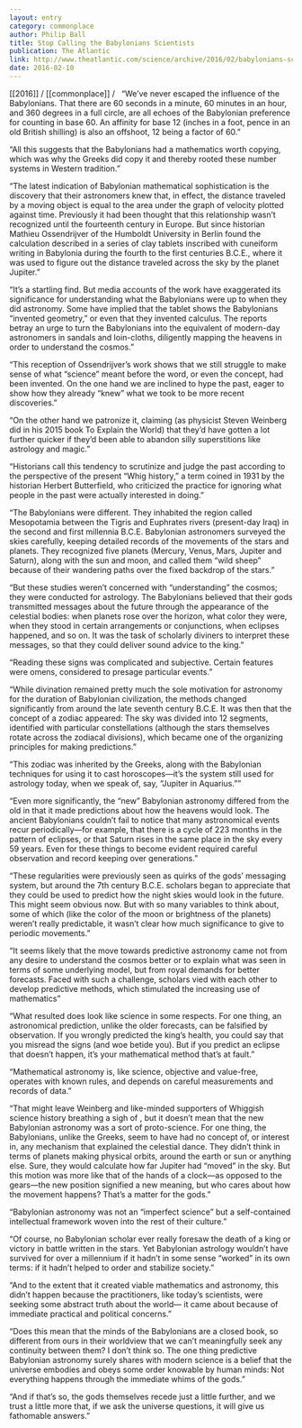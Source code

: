 ```yaml
---
layout: entry
category: commonplace
author: Philip Ball
title: Stop Calling the Babylonians Scientists
publication: The Atlantic
link: http://www.theatlantic.com/science/archive/2016/02/babylonians-scientists/462150/
date: 2016-02-10
---
```


[[2016]] / [[commonplace]] / 
 
“We’ve never escaped the influence of the Babylonians. That there are 60 seconds in a minute, 60 minutes in an hour, and 360 degrees in a full circle, are all echoes of the Babylonian preference for counting in base 60. An affinity for base 12 (inches in a foot, pence in an old British shilling) is also an offshoot, 12 being a factor of 60.”

“All this suggests that the Babylonians had a mathematics worth copying, which was why the Greeks did copy it and thereby rooted these number systems in Western tradition.”

“The latest indication of Babylonian mathematical sophistication is the discovery that their astronomers knew that, in effect, the distance traveled by a moving object is equal to the area under the graph of velocity plotted against time. Previously it had been thought that this relationship wasn’t recognized until the fourteenth century in Europe. But since historian Mathieu Ossendrijver of the Humboldt University in Berlin found the calculation described in a series of clay tablets inscribed with cuneiform writing in Babylonia during the fourth to the first centuries B.C.E., where it was used to figure out the distance traveled across the sky by the planet Jupiter.”

“It’s a startling find. But media accounts of the work have exaggerated its significance for understanding what the Babylonians were up to when they did astronomy. Some have implied that the tablet shows the Babylonians “invented geometry,” or even that they invented calculus. The reports betray an urge to turn the Babylonians into the equivalent of modern-day astronomers in sandals and loin-cloths, diligently mapping the heavens in order to understand the cosmos.”

“This reception of Ossendrijver’s work shows that we still struggle to make sense of what “science” meant before the word, or even the concept, had been invented. On the one hand we are inclined to hype the past, eager to show how they already “knew” what we took to be more recent discoveries.”

“On the other hand we patronize it, claiming (as physicist Steven Weinberg did in his 2015 book To Explain the World) that they’d have gotten a lot further quicker if they’d been able to abandon silly superstitions like astrology and magic.”

“Historians call this tendency to scrutinize and judge the past according to the perspective of the present “Whig history,” a term coined in 1931 by the historian Herbert Butterfield, who criticized the practice for ignoring what people in the past were actually interested in doing.”

“The Babylonians were different. They inhabited the region called Mesopotamia between the Tigris and Euphrates rivers (present-day Iraq) in the second and first millennia B.C.E. Babylonian astronomers surveyed the skies carefully, keeping detailed records of the movements of the stars and planets. They recognized five planets (Mercury, Venus, Mars, Jupiter and Saturn), along with the sun and moon, and called them “wild sheep” because of their wandering paths over the fixed backdrop of the stars.”

“But these studies weren’t concerned with “understanding” the cosmos; they were conducted for astrology. The Babylonians believed that their gods transmitted messages about the future through the appearance of the celestial bodies: when planets rose over the horizon, what color they were, when they stood in certain arrangements or conjunctions, when eclipses happened, and so on. It was the task of scholarly diviners to interpret these messages, so that they could deliver sound advice to the king.”

“Reading these signs was complicated and subjective. Certain features were omens, considered to presage particular events.”

“While divination remained pretty much the sole motivation for astronomy for the duration of Babylonian civilization, the methods changed significantly from around the late seventh century B.C.E. It was then that the concept of a zodiac appeared: The sky was divided into 12 segments, identified with particular constellations (although the stars themselves rotate across the zodiacal divisions), which became one of the organizing principles for making predictions.”

“This zodiac was inherited by the Greeks, along with the Babylonian techniques for using it to cast horoscopes—it’s the system still used for astrology today, when we speak of, say, “Jupiter in Aquarius.””

“Even more significantly, the “new” Babylonian astronomy differed from the old in that it made predictions about how the heavens would look. The ancient Babylonians couldn’t fail to notice that many astronomical events recur periodically—for example, that there is a cycle of 223 months in the pattern of eclipses, or that Saturn rises in the same place in the sky every 59 years. Even for these things to become evident required careful observation and record keeping over generations.”

“These regularities were previously seen as quirks of the gods’ messaging system, but around the 7th century B.C.E. scholars began to appreciate that they could be used to predict how the night skies would look in the future. This might seem obvious now. But with so many variables to think about, some of which (like the color of the moon or brightness of the planets) weren’t really predictable, it wasn’t clear how much significance to give to periodic movements.”

“It seems likely that the move towards predictive astronomy came not from any desire to understand the cosmos better or to explain what was seen in terms of some underlying model, but from royal demands for better forecasts. Faced with such a challenge, scholars vied with each other to develop predictive methods, which stimulated the increasing use of mathematics”

“What resulted does look like science in some respects. For one thing, an astronomical prediction, unlike the older forecasts, can be falsified by observation. If you wrongly predicted the king’s health, you could say that you misread the signs (and woe betide you). But if you predict an eclipse that doesn’t happen, it’s your mathematical method that’s at fault.”

“Mathematical astronomy is, like science, objective and value-free, operates with known rules, and depends on careful measurements and records of data.”

“That might leave Weinberg and like-minded supporters of Whiggish science history breathing a sigh of , but it doesn’t mean that the new Babylonian astronomy was a sort of proto-science. For one thing, the Babylonians, unlike the Greeks, seem to have had no concept of, or interest in, any mechanism that explained the celestial dance. They didn’t think in terms of planets making physical orbits, around the earth or sun or anything else. Sure, they would calculate how far Jupiter had “moved” in the sky. But this motion was more like that of the hands of a clock—as opposed to the gears—the new position signified a new meaning, but who cares about how the movement happens? That’s a matter for the gods.”

“Babylonian astronomy was not an “imperfect science” but a self-contained intellectual framework woven into the rest of their culture.”

“Of course, no Babylonian scholar ever really foresaw the death of a king or victory in battle written in the stars. Yet Babylonian astrology wouldn’t have survived for over a millennium if it hadn’t in some sense “worked” in its own terms: if it hadn’t helped to order and stabilize society.”

“And to the extent that it created viable mathematics and astronomy, this didn’t happen because the practitioners, like today’s scientists, were seeking some abstract truth about the world— it came about because of immediate practical and political concerns.”

“Does this mean that the minds of the Babylonians are a closed book, so different from ours in their worldview that we can’t meaningfully seek any continuity between them? I don’t think so. The one thing predictive Babylonian astronomy surely shares with modern science is a belief that the universe embodies and obeys some order knowable by human minds: Not everything happens through the immediate whims of the gods.”

“And if that’s so, the gods themselves recede just a little further, and we trust a little more that, if we ask the universe questions, it will give us fathomable answers.”

